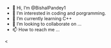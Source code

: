 - 👋 Hi, I’m @BishalPandey1
- 👀 I’m interested in coding and porgramming.
- 🌱 I’m currently learning C++
- 💞️ I’m looking to collaborate on ...
- 📫 How to reach me ...

<<!---
BishalPandey1/BishalPandey1 is a ✨ special ✨ repository because its `README.md` (this file) appears on your GitHub profile.
You can click the Preview link to take a look at your changes.
--->
